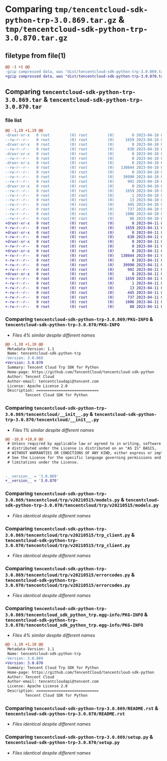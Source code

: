 # Comparing `tmp/tencentcloud-sdk-python-trp-3.0.869.tar.gz` & `tmp/tencentcloud-sdk-python-trp-3.0.870.tar.gz`

## filetype from file(1)

```diff
@@ -1 +1 @@
-gzip compressed data, was "dist/tencentcloud-sdk-python-trp-3.0.869.tar", last modified: Mon Apr 10 03:17:16 2023, max compression
+gzip compressed data, was "dist/tencentcloud-sdk-python-trp-3.0.870.tar", last modified: Tue Apr 11 03:57:39 2023, max compression
```

## Comparing `tencentcloud-sdk-python-trp-3.0.869.tar` & `tencentcloud-sdk-python-trp-3.0.870.tar`

### file list

```diff
@@ -1,19 +1,19 @@
-drwxr-xr-x   0 root         (0) root         (0)        0 2023-04-10 03:17:16.000000 tencentcloud-sdk-python-trp-3.0.869/
--rw-r--r--   0 root         (0) root         (0)     1659 2023-04-10 03:17:16.000000 tencentcloud-sdk-python-trp-3.0.869/PKG-INFO
-drwxr-xr-x   0 root         (0) root         (0)        0 2023-04-10 03:17:16.000000 tencentcloud-sdk-python-trp-3.0.869/tencentcloud/
--rw-r--r--   0 root         (0) root         (0)      630 2023-04-10 03:17:16.000000 tencentcloud-sdk-python-trp-3.0.869/tencentcloud/__init__.py
-drwxr-xr-x   0 root         (0) root         (0)        0 2023-04-10 03:17:16.000000 tencentcloud-sdk-python-trp-3.0.869/tencentcloud/trp/
--rw-r--r--   0 root         (0) root         (0)        0 2023-04-10 03:17:16.000000 tencentcloud-sdk-python-trp-3.0.869/tencentcloud/trp/__init__.py
-drwxr-xr-x   0 root         (0) root         (0)        0 2023-04-10 03:17:16.000000 tencentcloud-sdk-python-trp-3.0.869/tencentcloud/trp/v20210515/
--rw-r--r--   0 root         (0) root         (0)   130844 2023-04-10 03:17:16.000000 tencentcloud-sdk-python-trp-3.0.869/tencentcloud/trp/v20210515/models.py
--rw-r--r--   0 root         (0) root         (0)        0 2023-04-10 03:17:16.000000 tencentcloud-sdk-python-trp-3.0.869/tencentcloud/trp/v20210515/__init__.py
--rw-r--r--   0 root         (0) root         (0)    39990 2023-04-10 03:17:16.000000 tencentcloud-sdk-python-trp-3.0.869/tencentcloud/trp/v20210515/trp_client.py
--rw-r--r--   0 root         (0) root         (0)      992 2023-04-10 03:17:16.000000 tencentcloud-sdk-python-trp-3.0.869/tencentcloud/trp/v20210515/errorcodes.py
-drwxr-xr-x   0 root         (0) root         (0)        0 2023-04-10 03:17:16.000000 tencentcloud-sdk-python-trp-3.0.869/tencentcloud_sdk_python_trp.egg-info/
--rw-r--r--   0 root         (0) root         (0)     1659 2023-04-10 03:17:16.000000 tencentcloud-sdk-python-trp-3.0.869/tencentcloud_sdk_python_trp.egg-info/PKG-INFO
--rw-r--r--   0 root         (0) root         (0)        1 2023-04-10 03:17:16.000000 tencentcloud-sdk-python-trp-3.0.869/tencentcloud_sdk_python_trp.egg-info/dependency_links.txt
--rw-r--r--   0 root         (0) root         (0)       13 2023-04-10 03:17:16.000000 tencentcloud-sdk-python-trp-3.0.869/tencentcloud_sdk_python_trp.egg-info/top_level.txt
--rw-r--r--   0 root         (0) root         (0)      445 2023-04-10 03:17:16.000000 tencentcloud-sdk-python-trp-3.0.869/tencentcloud_sdk_python_trp.egg-info/SOURCES.txt
--rw-r--r--   0 root         (0) root         (0)      737 2023-04-10 03:17:16.000000 tencentcloud-sdk-python-trp-3.0.869/README.rst
--rw-r--r--   0 root         (0) root         (0)     1006 2023-04-10 03:17:16.000000 tencentcloud-sdk-python-trp-3.0.869/setup.py
--rw-r--r--   0 root         (0) root         (0)       88 2023-04-10 03:17:16.000000 tencentcloud-sdk-python-trp-3.0.869/setup.cfg
+drwxr-xr-x   0 root         (0) root         (0)        0 2023-04-11 03:57:39.000000 tencentcloud-sdk-python-trp-3.0.870/
+-rw-r--r--   0 root         (0) root         (0)     1659 2023-04-11 03:57:39.000000 tencentcloud-sdk-python-trp-3.0.870/PKG-INFO
+drwxr-xr-x   0 root         (0) root         (0)        0 2023-04-11 03:57:39.000000 tencentcloud-sdk-python-trp-3.0.870/tencentcloud/
+-rw-r--r--   0 root         (0) root         (0)      630 2023-04-11 03:57:39.000000 tencentcloud-sdk-python-trp-3.0.870/tencentcloud/__init__.py
+drwxr-xr-x   0 root         (0) root         (0)        0 2023-04-11 03:57:39.000000 tencentcloud-sdk-python-trp-3.0.870/tencentcloud/trp/
+-rw-r--r--   0 root         (0) root         (0)        0 2023-04-11 03:57:39.000000 tencentcloud-sdk-python-trp-3.0.870/tencentcloud/trp/__init__.py
+drwxr-xr-x   0 root         (0) root         (0)        0 2023-04-11 03:57:39.000000 tencentcloud-sdk-python-trp-3.0.870/tencentcloud/trp/v20210515/
+-rw-r--r--   0 root         (0) root         (0)   130844 2023-04-11 03:57:39.000000 tencentcloud-sdk-python-trp-3.0.870/tencentcloud/trp/v20210515/models.py
+-rw-r--r--   0 root         (0) root         (0)        0 2023-04-11 03:57:39.000000 tencentcloud-sdk-python-trp-3.0.870/tencentcloud/trp/v20210515/__init__.py
+-rw-r--r--   0 root         (0) root         (0)    39990 2023-04-11 03:57:39.000000 tencentcloud-sdk-python-trp-3.0.870/tencentcloud/trp/v20210515/trp_client.py
+-rw-r--r--   0 root         (0) root         (0)      992 2023-04-11 03:57:39.000000 tencentcloud-sdk-python-trp-3.0.870/tencentcloud/trp/v20210515/errorcodes.py
+drwxr-xr-x   0 root         (0) root         (0)        0 2023-04-11 03:57:39.000000 tencentcloud-sdk-python-trp-3.0.870/tencentcloud_sdk_python_trp.egg-info/
+-rw-r--r--   0 root         (0) root         (0)     1659 2023-04-11 03:57:39.000000 tencentcloud-sdk-python-trp-3.0.870/tencentcloud_sdk_python_trp.egg-info/PKG-INFO
+-rw-r--r--   0 root         (0) root         (0)        1 2023-04-11 03:57:39.000000 tencentcloud-sdk-python-trp-3.0.870/tencentcloud_sdk_python_trp.egg-info/dependency_links.txt
+-rw-r--r--   0 root         (0) root         (0)       13 2023-04-11 03:57:39.000000 tencentcloud-sdk-python-trp-3.0.870/tencentcloud_sdk_python_trp.egg-info/top_level.txt
+-rw-r--r--   0 root         (0) root         (0)      445 2023-04-11 03:57:39.000000 tencentcloud-sdk-python-trp-3.0.870/tencentcloud_sdk_python_trp.egg-info/SOURCES.txt
+-rw-r--r--   0 root         (0) root         (0)      737 2023-04-11 03:57:39.000000 tencentcloud-sdk-python-trp-3.0.870/README.rst
+-rw-r--r--   0 root         (0) root         (0)     1006 2023-04-11 03:57:39.000000 tencentcloud-sdk-python-trp-3.0.870/setup.py
+-rw-r--r--   0 root         (0) root         (0)       88 2023-04-11 03:57:39.000000 tencentcloud-sdk-python-trp-3.0.870/setup.cfg
```

### Comparing `tencentcloud-sdk-python-trp-3.0.869/PKG-INFO` & `tencentcloud-sdk-python-trp-3.0.870/PKG-INFO`

 * *Files 4% similar despite different names*

```diff
@@ -1,10 +1,10 @@
 Metadata-Version: 1.1
 Name: tencentcloud-sdk-python-trp
-Version: 3.0.869
+Version: 3.0.870
 Summary: Tencent Cloud Trp SDK for Python
 Home-page: https://github.com/TencentCloud/tencentcloud-sdk-python
 Author: Tencent Cloud
 Author-email: tencentcloudapi@tencent.com
 License: Apache License 2.0
 Description: ============================
         Tencent Cloud SDK for Python
```

### Comparing `tencentcloud-sdk-python-trp-3.0.869/tencentcloud/__init__.py` & `tencentcloud-sdk-python-trp-3.0.870/tencentcloud/__init__.py`

 * *Files 1% similar despite different names*

```diff
@@ -10,8 +10,8 @@
 # Unless required by applicable law or agreed to in writing, software
 # distributed under the License is distributed on an "AS IS" BASIS,
 # WITHOUT WARRANTIES OR CONDITIONS OF ANY KIND, either express or implied.
 # See the License for the specific language governing permissions and
 # limitations under the License.
 
 
-__version__ = '3.0.869'
+__version__ = '3.0.870'
```

### Comparing `tencentcloud-sdk-python-trp-3.0.869/tencentcloud/trp/v20210515/models.py` & `tencentcloud-sdk-python-trp-3.0.870/tencentcloud/trp/v20210515/models.py`

 * *Files identical despite different names*

### Comparing `tencentcloud-sdk-python-trp-3.0.869/tencentcloud/trp/v20210515/trp_client.py` & `tencentcloud-sdk-python-trp-3.0.870/tencentcloud/trp/v20210515/trp_client.py`

 * *Files identical despite different names*

### Comparing `tencentcloud-sdk-python-trp-3.0.869/tencentcloud/trp/v20210515/errorcodes.py` & `tencentcloud-sdk-python-trp-3.0.870/tencentcloud/trp/v20210515/errorcodes.py`

 * *Files identical despite different names*

### Comparing `tencentcloud-sdk-python-trp-3.0.869/tencentcloud_sdk_python_trp.egg-info/PKG-INFO` & `tencentcloud-sdk-python-trp-3.0.870/tencentcloud_sdk_python_trp.egg-info/PKG-INFO`

 * *Files 4% similar despite different names*

```diff
@@ -1,10 +1,10 @@
 Metadata-Version: 1.1
 Name: tencentcloud-sdk-python-trp
-Version: 3.0.869
+Version: 3.0.870
 Summary: Tencent Cloud Trp SDK for Python
 Home-page: https://github.com/TencentCloud/tencentcloud-sdk-python
 Author: Tencent Cloud
 Author-email: tencentcloudapi@tencent.com
 License: Apache License 2.0
 Description: ============================
         Tencent Cloud SDK for Python
```

### Comparing `tencentcloud-sdk-python-trp-3.0.869/README.rst` & `tencentcloud-sdk-python-trp-3.0.870/README.rst`

 * *Files identical despite different names*

### Comparing `tencentcloud-sdk-python-trp-3.0.869/setup.py` & `tencentcloud-sdk-python-trp-3.0.870/setup.py`

 * *Files identical despite different names*

